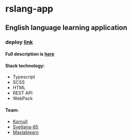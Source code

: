 # rslang-app
## English language learning application

### deploy [link](https://rs-lang-team-kornull.netlify.app/)

#### Full description is [here](https://github.com/rolling-scopes-school/tasks/blob/master/tasks/stage-2/rs-lang/rslang.md)

#### Stack technology:
 - Typescript
 - SCSS
 - HTML
 - REST API
 - WebPack

#### Team:
 - [Kornull](https://github.com/Kornull)
 - [Svetlana-85](https://github.com/Svetlana-85)
 - [Maxlablearn](https://github.com/Maxlablearn)
